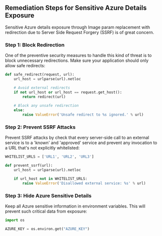 

## Remediation Steps for Sensitive Azure Details Exposure
Sensitive Azure details exposure through Image param replacement with redirection due to Server Side Request Forgery (SSRF) is of great concern. 
 
### Step 1: Block Redirection
One of the preventive security measures to handle this kind of threat is to block unnecessary redirections. Make sure your application should only allow safe redirects:

```python
def safe_redirect(request, url):
    url_host = urlparse(url).netloc

    # Avoid external redirects
    if not url_host or url_host == request.get_host():
        return redirect(url)
    
    # Block any unsafe redirection
    else:
        raise ValueError('Unsafe redirect to %s ignored.' % url)
```
    
### Step 2: Prevent SSRF Attacks
Prevent SSRF attacks by check that every server-side call to an external service is to a 'known' and 'approved' service and prevent any invocation to a URL that's not explicitly whitelisted:

```python
WHITELIST_URLS = ['URL1', 'URL2', 'URL3']

def prevent_ssrf(url):
    url_host = urlparse(url).netloc

    if url_host not in WHITELIST_URLS:
        raise ValueError('Disallowed external service: %s' % url)
```
    
### Step 3: Hide Azure Sensitive Details
Keep all Azure sensitive information in environment variables. This will prevent such critical data from exposure:

```python
import os

AZURE_KEY = os.environ.get("AZURE_KEY")
```
